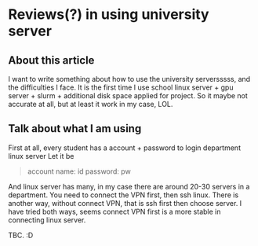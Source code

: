# Reviews(?) in using university server

## About this article
I want to write something about how to use the university serversssss, and the difficulties I face.
It is the first time I use school linux server + gpu server + slurm + additional disk space applied for project. So it maybe not accurate at all, but at least it work in my case, LOL.

## Talk about what I am using
First at all, every student has a account + password to login department linux server
Let it be
> account name: id
> password: pw

And linux server has many, in my case there are around 20-30 servers in a department. You need to connect the VPN first, then ssh linux<number>.<hostname>
There is another way, without connect VPN, that is ssh first then choose server.
I have tried both ways, seems connect VPN first is a more stable in connecting linux server.

TBC. :D
